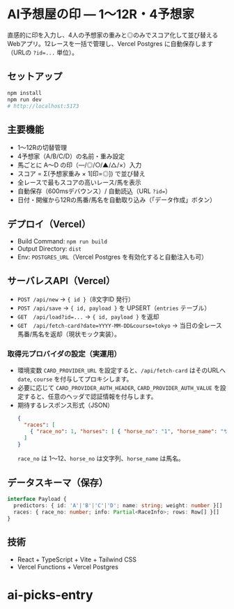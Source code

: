 # AI予想屋の印 — 1〜12R・4予想家

直感的に印を入力し、4人の予想家の重みと◎のみでスコア化して並び替えるWebアプリ。12レースを一括で管理し、Vercel Postgres に自動保存します（URLの `?id=...` 単位）。

## セットアップ

```bash
npm install
npm run dev
# http://localhost:5173
```

## 主要機能
- 1〜12Rの切替管理
- 4予想家（A/B/C/D）の名前・重み設定
- 馬ごとに A〜D の印（—/◎/○/▲/△/×）入力
- スコア = Σ(予想家重み × 1[印=◎]) で並び替え
- 全レースで最もスコアの高いレース/馬を表示
- 自動保存（600msデバウンス）/ 自動読込（URL `?id=`）
- 日付・開催から12Rの馬番/馬名を自動取り込み（「データ作成」ボタン）

## デプロイ（Vercel）
- Build Command: `npm run build`
- Output Directory: `dist`
- Env: `POSTGRES_URL`（Vercel Postgres を有効化すると自動注入も可）

## サーバレスAPI（Vercel）
- `POST /api/new` → `{ id }`（8文字ID 発行）
- `POST /api/save` → `{ id, payload }` を UPSERT（`entries` テーブル）
- `GET  /api/load?id=...` → `{ id, payload }` を返却
- `GET  /api/fetch-card?date=YYYY-MM-DD&course=tokyo` → 当日の全レース馬番/馬名を返却（現状モック実装）。

### 取得元プロバイダの設定（実運用）
- 環境変数 `CARD_PROVIDER_URL` を設定すると、`/api/fetch-card` はそのURLへ `date`, `course` を付与してプロキシします。
- 必要に応じて `CARD_PROVIDER_AUTH_HEADER`, `CARD_PROVIDER_AUTH_VALUE` を設定すると、任意のヘッダで認証情報を付与します。
- 期待するレスポンス形式（JSON）
  ```json
  {
    "races": [
      { "race_no": 1, "horses": [ { "horse_no": "1", "horse_name": "サンプル" } ] }
    ]
  }
  ```
  `race_no` は 1〜12、`horse_no` は文字列、`horse_name` は馬名。

## データスキーマ（保存）
```ts
interface Payload {
  predictors: { id: 'A'|'B'|'C'|'D'; name: string; weight: number }[]
  races: { race_no: number; info: Partial<RaceInfo>; rows: Row[] }[]
}
```

## 技術
- React + TypeScript + Vite + Tailwind CSS
- Vercel Functions + Vercel Postgres

# ai-picks-entry
